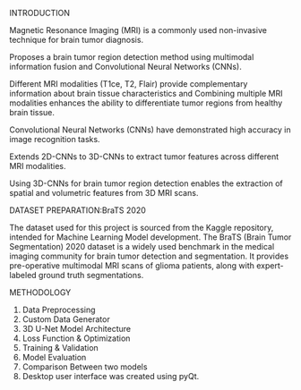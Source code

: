 INTRODUCTION

Magnetic Resonance Imaging (MRI) is a commonly used non-invasive technique 
for brain tumor diagnosis.

Proposes a brain tumor region detection method using multimodal information 
fusion and Convolutional Neural Networks (CNNs).

Different MRI modalities (T1ce, T2, Flair) provide complementary information about 
brain tissue characteristics and Combining multiple MRI modalities enhances the 
ability to differentiate tumor regions from healthy brain tissue.

Convolutional Neural Networks (CNNs) have demonstrated high accuracy in image 
recognition tasks.

 Extends 2D-CNNs to 3D-CNNs to extract tumor features across different MRI 
modalities.
 
 Using 3D-CNNs for brain tumor region detection enables the extraction of spatial 
and volumetric features from 3D MRI scans.

DATASET PREPARATION:BraTS 2020

The dataset used for this project is sourced from the Kaggle repository, intended for Machine Learning Model development.
The BraTS (Brain Tumor Segmentation) 2020 dataset is a widely used benchmark in the medical imaging community for brain tumor detection and segmentation. It provides pre-operative multimodal MRI scans of glioma patients, along with expert-labeled ground truth segmentations.

METHODOLOGY


1. Data Preprocessing
2. Custom Data Generator
3. 3D U-Net Model Architecture
4. Loss Function & Optimization
5. Training & Validation
6. Model Evaluation
7. Comparison Between two models
8. Desktop user interface was created using pyQt. 


